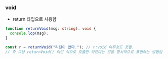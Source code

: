 ### void

- return 타입으로 사용함

```ts
function returnVoid(msg: string): void {
  console.lop(msg);
}

const r = returnVoid("리턴이 없다."); // r:void 아무것도 못함.
// 즉 그냥 returnVoid() 이런 식으로 호출만 하겠다는 것을 명시적으로 표현하는 방법임 !!
```
